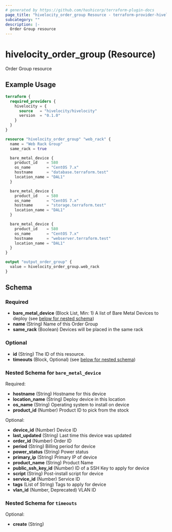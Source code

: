 ```yaml
---
# generated by https://github.com/hashicorp/terraform-plugin-docs
page_title: "hivelocity_order_group Resource - terraform-provider-hivelocity"
subcategory: ""
description: |-
  Order Group resource
---
```


# hivelocity_order_group (Resource)

Order Group resource

## Example Usage

```terraform
terraform {
  required_providers {
    hivelocity = {
      source   = "hivelocity/hivelocity"
      version  = "0.1.0"
    }
  }
}

resource "hivelocity_order_group" "web_rack" {
  name = "Web Rack Group"
  same_rack = true

  bare_metal_device {
    product_id    = 580
    os_name       = "CentOS 7.x"
    hostname      = "database.terraform.test"
    location_name = "DAL1"
  }

  bare_metal_device {
    product_id    = 580
    os_name       = "CentOS 7.x"
    hostname      = "storage.terraform.test"
    location_name = "DAL1"
  }

  bare_metal_device {
    product_id    = 580
    os_name       = "CentOS 7.x"
    hostname      = "webserver.terraform.test"
    location_name = "DAL1"
  }
}

output "output_order_group" {
  value = hivelocity_order_group.web_rack
}
```

<!-- schema generated by tfplugindocs -->
## Schema

### Required

- **bare_metal_device** (Block List, Min: 1) A list of Bare Metal Devices to deploy (see [below for nested schema](#nestedblock--bare_metal_device))
- **name** (String) Name of this Order Group
- **same_rack** (Boolean) Devices will be placed in the same rack

### Optional

- **id** (String) The ID of this resource.
- **timeouts** (Block, Optional) (see [below for nested schema](#nestedblock--timeouts))

<a id="nestedblock--bare_metal_device"></a>
### Nested Schema for `bare_metal_device`

Required:

- **hostname** (String) Hostname for this device
- **location_name** (String) Deploy device in this location
- **os_name** (String) Operating system to install on device
- **product_id** (Number) Product ID to pick from the stock

Optional:

- **device_id** (Number) Device ID
- **last_updated** (String) Last time this device was updated
- **order_id** (Number) Order ID
- **period** (String) Billing period for device
- **power_status** (String) Power status
- **primary_ip** (String) Primary IP of device
- **product_name** (String) Product Name
- **public_ssh_key_id** (Number) ID of a SSH Key to apply for device
- **script** (String) Post-install script for device
- **service_id** (Number) Service ID
- **tags** (List of String) Tags to apply for device
- **vlan_id** (Number, Deprecated) VLAN ID


<a id="nestedblock--timeouts"></a>
### Nested Schema for `timeouts`

Optional:

- **create** (String)


